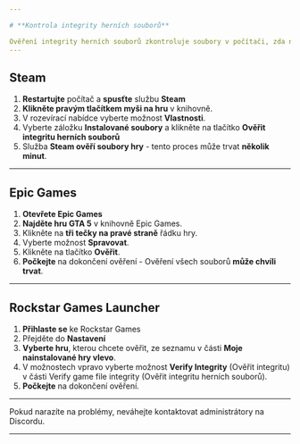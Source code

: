 ```yaml
---

# **Kontrola integrity herních souborů**

Ověření integrity herních souborů zkontroluje soubory v počítači, zda nejsou poškozené nebo poškozené. Pokud se některé soubory liší, budou změněny nebo opraveny. Vaše uložená data nebudou ovlivněna.  
---
```


## **Steam**

1. **Restartujte** počítač a **spusťte** službu **Steam**  
2. **Klikněte pravým tlačítkem myši na hru** v knihovně.  
3. V rozevírací nabídce vyberte možnost **Vlastnosti**.  
4. Vyberte záložku **Instalované soubory** a klikněte na tlačítko **Ověřit integritu herních souborů**
5. Služba **Steam ověří soubory hry** \- tento proces může trvat **několik minut**.

---

## **Epic Games**

1. **Otevřete Epic Games**  
2. **Najděte hru GTA 5** v knihovně Epic Games.  
3. Klikněte na **tři tečky na pravé straně** řádku hry.  
4. Vyberte možnost **Spravovat**.  
5. Klikněte na tlačítko **Ověřit**.  
6. **Počkejte** na dokončení ověření \- Ověření všech souborů **může chvíli trvat**.  
   

---

## **Rockstar Games Launcher**

1. **Přihlaste se** ke Rockstar Games  
2. Přejděte do **Nastavení**  
3. **Vyberte hru**, kterou chcete ověřit, ze seznamu v části **Moje nainstalované hry vlevo**.  
4. V možnostech vpravo vyberte možnost **Verify Integrity** (Ověřit integritu) v části Verify game file integrity (Ověřit integritu herních souborů).  
5. **Počkejte** na dokončení ověření.

---

Pokud narazíte na problémy, neváhejte kontaktovat administrátory na Discordu.

---
